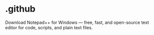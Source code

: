 # .github
Download Notepad++ for Windows — free, fast, and open-source text editor for code, scripts, and plain text files.
